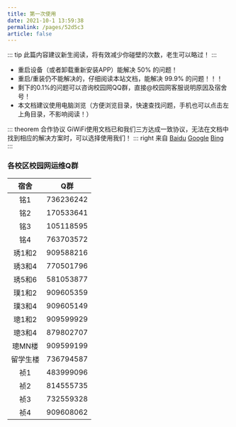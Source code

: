 ```yaml
---
title: 第一次使用
date: 2021-10-1 13:59:38
permalink: /pages/52d5c3
article: false
---
```


::: tip 
此篇内容建议新生阅读，将有效减少你碰壁的次数，老生可以略过！
:::


- 重启设备（或者卸载重新安装APP）能解决 50% 的问题！
- 重启/重装仍不能解决的，仔细阅读本站文档，能解决 99.9% 的问题！！！
- 剩下的0.1%的问题可以咨询校园网QQ群，直接@校园网客服说明原因及宿舍号！
- 本文档建议使用电脑浏览（方便浏览目录，快速查找问题，手机也可以点击左上角目录，不影响阅读！）


::: theorem 合作协议
GiWiFi使用文档已和我们三方达成一致协议，无法在文档中找到相应的解决方案时，可以选择使用我们！
::: right
来自 [Baidu](https://www.baidu.com) [Google](https://www.google.com) [Bing](https://cn.bing.com)
:::



### 各校区校园网运维Q群


|宿舍|Q群|
|:---:|---|
|铭1|736236242|
|铭2|170533641|
|铭3|105118595|
|铭4|763703572|
|琇1和2|909588216|
|琇3和4|770501796|
|琇5和6|581053877|
|璞1和2|909605359|
|璞3和4|909605149|
|璁1和2|909599929|
|璁3和4|879802707|
|璁MN楼|909599199|
|留学生楼|736794587|
|祯1|483999096|
|祯2|814555735|
|祯3|732559328|
|祯4|909608062|
